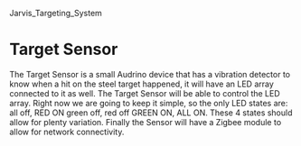 Jarvis_Targeting_System

Target Sensor
=======================

The Target Sensor is a small Audrino device that has a vibration detector to know when a hit on the steel target happened, it will have an LED array connected to it as well.  The Target Sensor will be able to control the LED array.  Right now we are going to keep it simple, so the only LED states are:
all off, RED ON green off, red off GREEN ON, ALL ON.  These 4 states should allow for plenty variation.  Finally the Sensor will have a Zigbee module to allow for network connectivity.
